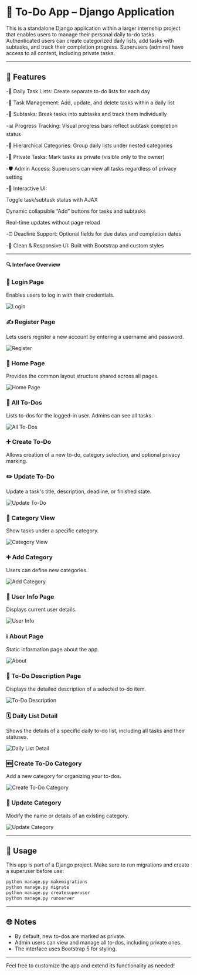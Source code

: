 # 📂 To-Do App – Django Application

This is a standalone Django application within a larger internship project that enables users to manage their personal daily to-do tasks. Authenticated users can create categorized daily lists, add tasks with subtasks, and track their completion progress. Superusers (admins) have access to all content, including private tasks.

---

## 🔧 Features


-📅 Daily Task Lists: Create separate to-do lists for each day


-📌 Task Management: Add, update, and delete tasks within a daily list


-🧩 Subtasks: Break tasks into subtasks and track them individually


-📊 Progress Tracking: Visual progress bars reflect subtask completion status


-📂 Hierarchical Categories: Group daily lists under nested categories


-🔐 Private Tasks: Mark tasks as private (visible only to the owner)


-🛡️ Admin Access: Superusers can view all tasks regardless of privacy setting


-🔁 Interactive UI:


Toggle task/subtask status with AJAX

Dynamic collapsible “Add” buttons for tasks and subtasks

Real-time updates without page reload


-⏰ Deadline Support: Optional fields for due dates and completion dates


-🎨 Clean & Responsive UI: Built with Bootstrap and custom styles

---

#### 🔍 Interface Overview

### 🔑 Login Page
Enables users to log in with their credentials.

![Login](screenshots/loginhtml.png)

### ✍️ Register Page
Lets users register a new account by entering a username and password.

![Register](screenshots/registerhtml.png)

### 🧱 Home Page
Provides the common layout structure shared across all pages.

![Home Page](screenshots/basehtml.png)

### 📄 All To-Dos
Lists to-dos for the logged-in user. Admins can see all tasks.

![All To-Dos](screenshots/alltodoshtml.png)

### ➕ Create To-Do
Allows creation of a new to-do, category selection, and optional privacy marking.

### ✏️ Update To-Do
Update a task's title, description, deadline, or finished state.

![Update To-Do](screenshots/updatehtml.png)

### 📂 Category View
Show tasks under a specific category.

![Category View](screenshots/categoryviewhtml.png)

### ➕ Add Category
Users can define new categories.

![Add Category](screenshots/newcategoryhtml.png)

### 👤 User Info Page
Displays current user details.

![User Info](screenshots/userinformationhtml.png)

### ℹ️ About Page
Static information page about the app.

![About](screenshots/abouthtml.png)

### 📝 To-Do Description Page
Displays the detailed description of a selected to-do item.

![To-Do Description](screenshots/descriptionhtml.png)

### 🗓️ Daily List Detail
Shows the details of a specific daily to-do list, including all tasks and their statuses.

![Daily List Detail](screenshots/dailyhtml.png)

### 🆕 Create To-Do Category
Add a new category for organizing your to-dos.

![Create To-Do Category](screenshots/createtodocategoryhtml.png)


### 🔄 Update Category
Modify the name or details of an existing category.

![Update Category](screenshots/updatecategoryhtml.png)




---

## 🚀 Usage

This app is part of a Django project. Make sure to run migrations and create a superuser before use:

```bash
python manage.py makemigrations
python manage.py migrate
python manage.py createsuperuser
python manage.py runserver
```

---

## 🌐 Notes

- By default, new to-dos are marked as private.
- Admin users can view and manage all to-dos, including private ones.
- The interface uses Bootstrap 5 for styling.

---

Feel free to customize the app and extend its functionality as needed!

